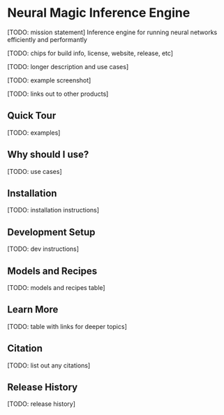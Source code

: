 # Neural Magic Inference Engine

[TODO: mission statement] Inference engine for running neural networks efficiently and performantly

[TODO: chips for build info, license, website, release, etc]

[TODO: longer description and use cases]

[TODO: example screenshot]

[TODO: links out to other products]

## Quick Tour
[TODO: examples]

## Why should I use?
[TODO: use cases]

## Installation
[TODO: installation instructions]

## Development Setup
[TODO: dev instructions]

## Models and Recipes
[TODO: models and recipes table]

## Learn More
[TODO: table with links for deeper topics]

## Citation
[TODO: list out any citations]

## Release History
[TODO: release history]
